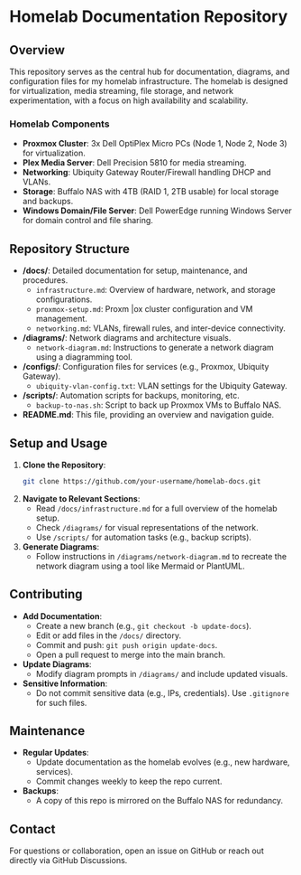 # Homelab Documentation Repository

## Overview
This repository serves as the central hub for documentation, diagrams, and configuration files for my homelab infrastructure. The homelab is designed for virtualization, media streaming, file storage, and network experimentation, with a focus on high availability and scalability.

### Homelab Components
- **Proxmox Cluster**: 3x Dell OptiPlex Micro PCs (Node 1, Node 2, Node 3) for virtualization.
- **Plex Media Server**: Dell Precision 5810 for media streaming.
- **Networking**: Ubiquity Gateway Router/Firewall handling DHCP and VLANs.
- **Storage**: Buffalo NAS with 4TB (RAID 1, 2TB usable) for local storage and backups.
- **Windows Domain/File Server**: Dell PowerEdge running Windows Server for domain control and file sharing.

## Repository Structure
- **/docs/**: Detailed documentation for setup, maintenance, and procedures.
  - `infrastructure.md`: Overview of hardware, network, and storage configurations.
  - `proxmox-setup.md`: Proxm |ox cluster configuration and VM management.
  - `networking.md`: VLANs, firewall rules, and inter-device connectivity.
- **/diagrams/**: Network diagrams and architecture visuals.
  - `network-diagram.md`: Instructions to generate a network diagram using a diagramming tool.
- **/configs/**: Configuration files for services (e.g., Proxmox, Ubiquity Gateway).
  - `ubiquity-vlan-config.txt`: VLAN settings for the Ubiquity Gateway.
- **/scripts/**: Automation scripts for backups, monitoring, etc.
  - `backup-to-nas.sh`: Script to back up Proxmox VMs to Buffalo NAS.
- **README.md**: This file, providing an overview and navigation guide.

## Setup and Usage
1. **Clone the Repository**:
   ```bash
   git clone https://github.com/your-username/homelab-docs.git
   ```
2. **Navigate to Relevant Sections**:
   - Read `/docs/infrastructure.md` for a full overview of the homelab setup.
   - Check `/diagrams/` for visual representations of the network.
   - Use `/scripts/` for automation tasks (e.g., backup scripts).
3. **Generate Diagrams**:
   - Follow instructions in `/diagrams/network-diagram.md` to recreate the network diagram using a tool like Mermaid or PlantUML.

## Contributing
- **Add Documentation**:
  - Create a new branch (e.g., `git checkout -b update-docs`).
  - Edit or add files in the `/docs/` directory.
  - Commit and push: `git push origin update-docs`.
  - Open a pull request to merge into the main branch.
- **Update Diagrams**:
  - Modify diagram prompts in `/diagrams/` and include updated visuals.
- **Sensitive Information**:
  - Do not commit sensitive data (e.g., IPs, credentials). Use `.gitignore` for such files.

## Maintenance
- **Regular Updates**:
  - Update documentation as the homelab evolves (e.g., new hardware, services).
  - Commit changes weekly to keep the repo current.
- **Backups**:
  - A copy of this repo is mirrored on the Buffalo NAS for redundancy.

## Contact
For questions or collaboration, open an issue on GitHub or reach out directly via GitHub Discussions.